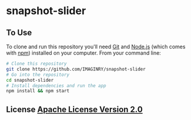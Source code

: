 # snapshot-slider

## To Use

To clone and run this repository you'll need [Git](https://git-scm.com) and [Node.js](https://nodejs.org/en/download/) (which comes with [npm](http://npmjs.com)) installed on your computer. From your command line:

```bash
# Clone this repository
git clone https://github.com/IMAGINRY/snapshot-slider
# Go into the repository
cd snapshot-slider
# Install dependencies and run the app
npm install && npm start
```

## License [Apache License Version 2.0](LICENSE)

